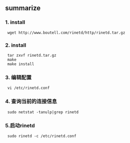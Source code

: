 ## summarize

### 1. install

```
 wget http://www.boutell.com/rinetd/http/rinetd.tar.gz
```



### 2. install 

```
 tar zxvf rinetd.tar.gz
 make
 make install
```



### 3. 编辑配置

```
 vi /etc/rinetd.conf
```



### 4. 查询当前的连接信息

```
 sudo netstat -tanulp|grep rinetd
```



### 5.启动rinetd    

```
 sudo rinetd -c /etc/rinetd.conf                
```

   

  


​    